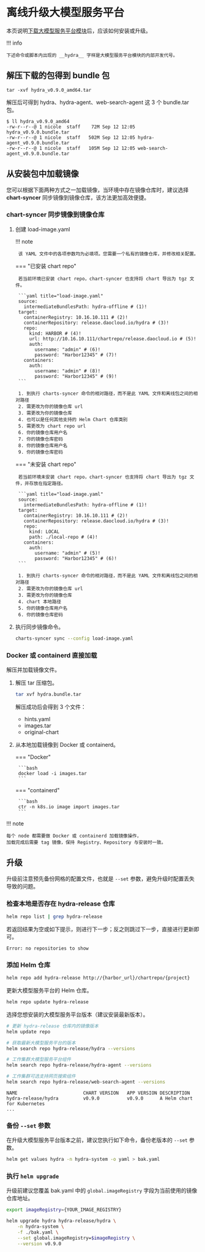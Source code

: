 # 离线升级大模型服务平台

本页说明[下载大模型服务平台模块](../../../download/modules/hydra.md)后，应该如何安装或升级。

!!! info

    下述命令或脚本内出现的 __hydra__ 字样是大模型服务平台模块的内部开发代号。

## 解压下载的包得到 bundle 包

```shell
tar -xvf hydra_v0.9.0_amd64.tar
```

解压后可得到 hydra、hydra-agent、web-search-agent 这 3 个 bundle.tar 包。

```shell
$ ll hydra_v0.9.0_amd64
-rw-r--r--@ 1 nicole  staff    72M Sep 12 12:05 hydra_v0.9.0.bundle.tar
-rw-r--r--@ 1 nicole  staff   502M Sep 12 12:05 hydra-agent_v0.9.0.bundle.tar
-rw-r--r--@ 1 nicole  staff   105M Sep 12 12:05 web-search-agent_v0.9.0.bundle.tar
```

## 从安装包中加载镜像

您可以根据下面两种方式之一加载镜像，当环境中存在镜像仓库时，建议选择 __chart-syncer__ 同步镜像到镜像仓库，该方法更加高效便捷。

### chart-syncer 同步镜像到镜像仓库

1. 创建 load-image.yaml

    !!! note  

        该 YAML 文件中的各项参数均为必填项。您需要一个私有的镜像仓库，并修改相关配置。

    === "已安装 chart repo"

        若当前环境已安装 chart repo，chart-syncer 也支持将 chart 导出为 tgz 文件。

        ```yaml title="load-image.yaml"
        source:
          intermediateBundlesPath: hydra-offline # (1)!
        target:
          containerRegistry: 10.16.10.111 # (2)!
          containerRepository: release.daocloud.io/hydra # (3)!
          repo:
            kind: HARBOR # (4)!
            url: http://10.16.10.111/chartrepo/release.daocloud.io # (5)!
            auth:
              username: "admin" # (6)!
              password: "Harbor12345" # (7)!
          containers:
            auth:
              username: "admin" # (8)!
              password: "Harbor12345" # (9)!
        ```

        1. 到执行 charts-syncer 命令的相对路径，而不是此 YAML 文件和离线包之间的相对路径
        2. 需更改为你的镜像仓库 url
        3. 需更改为你的镜像仓库
        4. 也可以是任何其他支持的 Helm Chart 仓库类别
        5. 需更改为 chart repo url
        6. 你的镜像仓库用户名
        7. 你的镜像仓库密码
        8. 你的镜像仓库用户名
        9. 你的镜像仓库密码

    === "未安装 chart repo"

        若当前环境未安装 chart repo，chart-syncer 也支持将 chart 导出为 tgz 文件，并存放在指定路径。

        ```yaml title="load-image.yaml"
        source:
          intermediateBundlesPath: hydra-offline # (1)!
        target:
          containerRegistry: 10.16.10.111 # (2)!
          containerRepository: release.daocloud.io/hydra # (3)!
          repo:
            kind: LOCAL
            path: ./local-repo # (4)!
          containers:
            auth:
              username: "admin" # (5)!
              password: "Harbor12345" # (6)!
        ```

        1. 到执行 charts-syncer 命令的相对路径，而不是此 YAML 文件和离线包之间的相对路径
        2. 需更改为你的镜像仓库 url
        3. 需更改为你的镜像仓库
        4. chart 本地路径
        5. 你的镜像仓库用户名
        6. 你的镜像仓库密码

1. 执行同步镜像命令。

    ```bash
    charts-syncer sync --config load-image.yaml
    ```

### Docker 或 containerd 直接加载

解压并加载镜像文件。

1. 解压 tar 压缩包。

    ```bash
    tar xvf hydra.bundle.tar
    ```

    解压成功后会得到 3 个文件：

    - hints.yaml
    - images.tar
    - original-chart

2. 从本地加载镜像到 Docker 或 containerd。

    === "Docker"

        ```bash
        docker load -i images.tar
        ```

    === "containerd"

        ```bash
        ctr -n k8s.io image import images.tar
        ```

!!! note

    每个 node 都需要做 Docker 或 containerd 加载镜像操作，
    加载完成后需要 tag 镜像，保持 Registry、Repository 与安装时一致。

## 升级

升级前注意预先备份网格的配置文件，也就是 `--set` 参数，避免升级时配置丢失导致的问题。

### 检查本地是否存在 hydra-release 仓库

```bash
helm repo list | grep hydra-release
```

若返回结果为空或如下提示，则进行下一步；反之则跳过下一步，直接进行更新即可。

```none
Error: no repositories to show
```

### 添加 Helm 仓库

```bash
helm repo add hydra-release http://{harbor_url}/chartrepo/{project}
```

更新大模型服务平台的 Helm 仓库。

```bash
helm repo update hydra-release
```

选择您想安装的大模型服务平台版本（建议安装最新版本）。

```bash
# 更新 hydra-release 仓库内的镜像版本
helm update repo

# 获取最新大模型服务平台的版本
helm search repo hydra-release/hydra --versions

# 工作集群大模型服务平台组件
helm search repo hydra-release/hydra-agent --versions

# 工作集群可选支持网页搜索组件
helm search repo hydra-release/web-search-agent --versions
```

```output
NAME                     	CHART VERSION	APP VERSION	DESCRIPTION
hydra-release/hydra      	v0.9.0       	v0.9.0     	A Helm chart for Kubernetes
...
```

### 备份 `--set` 参数

在升级大模型服务平台版本之前，建议您执行如下命令，备份老版本的 `--set` 参数。

```bash
helm get values hydra -n hydra-system -o yaml > bak.yaml
```

### 执行 `helm upgrade`

升级前建议您覆盖 bak.yaml 中的 `global.imageRegistry` 字段为当前使用的镜像仓库地址。

```bash
export imageRegistry={YOUR_IMAGE_REGISTRY}
```

```bash
helm upgrade hydra hydra-release/hydra \
    -n hydra-system \
    -f ./bak.yaml \
    --set global.imageRegistry=$imageRegistry \
    --version v0.9.0
```
